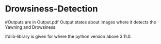 # Drowsiness-Detection

#Outputs are in Output.pdf
Output states about images where it detects the Yawning and Drowsiness.

#dlib-library is given for where the python version above 3.11.0.

